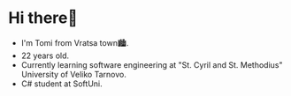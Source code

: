 # Hi there👋
- I'm Tomi from Vratsa town🏙️.
- 22 years old.
- Currently learning software engineering at "St. Cyril and St. Methodius" University of Veliko Tarnovo.
- C# student at SoftUni. 
